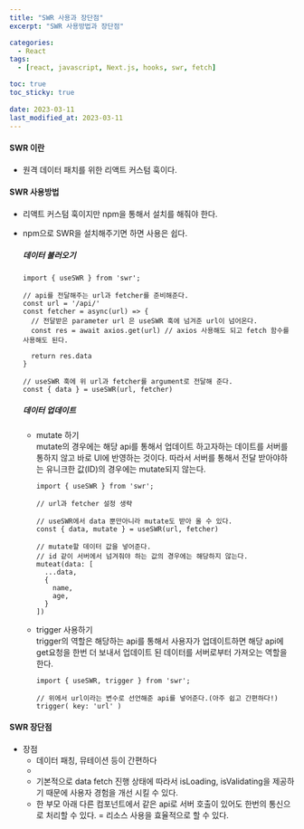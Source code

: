 ```yaml
---
title: "SWR 사용과 장단점"
excerpt: "SWR 사용방법과 장단점"

categories:
  - React
tags:
  - [react, javascript, Next.js, hooks, swr, fetch]

toc: true
toc_sticky: true
 
date: 2023-03-11
last_modified_at: 2023-03-11
---
```


#### SWR 이란
- 원격 데이터 패치를 위한 리액트 커스텀 훅이다.

#### SWR 사용방법

- 리액트 커스텀 훅이지만 npm을 통해서 설치를 해줘야 한다.
- npm으로 SWR을 설치해주기면 하면 사용은 쉽다.
  ##### 데이터 불러오기
    ```tsx
    import { useSWR } from 'swr';

    // api를 전달해주는 url과 fetcher를 준비해준다.
    const url = '/api/'
    const fetcher = async(url) => {
      // 전달받은 parameter url 은 useSWR 훅에 넘겨준 url이 넘어온다. 
      const res = await axios.get(url) // axios 사용해도 되고 fetch 함수를 사용해도 된다.

      return res.data
    }

    // useSWR 훅에 위 url과 fetcher를 argument로 전달해 준다.
    const { data } = useSWR(url, fetcher)
    ```

  ##### 데이터 업데이트
    - mutate 하기   
      mutate의 경우에는 해당 api를 통해서 업데이트 하고자하는 데이트를 서버를 통하지 않고 바로 UI에 반영하는 것이다. 따라서 서버를 통해서 전달 받아야하는 유니크한 값(ID)의 경우에는 mutate되지 않는다. 
      ```tsx
      import { useSWR } from 'swr';

      // url과 fetcher 설정 생략

      // useSWR에서 data 뿐만아니라 mutate도 받아 올 수 있다.
      const { data, mutate } = useSWR(url, fetcher)

      // mutate할 데이터 값을 넣어준다.
      // id 같이 서버에서 넘겨줘야 하는 값의 경우에는 해당하지 않는다.
      muteat(data: [
        ...data,
        {
          name,
          age,
        }
      ])
      ```

    - trigger 사용하기   
      trigger의 역할은 해당하는 api를 통해서 사용자가 업데이트하면 해당 api에 get요청을 한번 더 보내서 업데이트 된 데이터를 서버로부터 가져오는 역할을 한다.
      ```tsx
      import { useSWR, trigger } from 'swr';

      // 위에서 url이라는 변수로 선언해준 api를 넣어준다.(아주 쉽고 간편하다!)
      trigger( key: 'url' )
      ```


#### SWR 장단점
- 장점
  - 데이터 패칭, 뮤테이션 등이 간편하다
  - 
  - 기본적으로 data fetch 진행 상태에 따라서 isLoading, isValidating을 제공하기 때문에 사용자 경험을 개선 시킬 수 있다.
  - 한 부모 아래 다른 컴포넌트에서 같은 api로 서버 호출이 있어도 한번의 통신으로 처리할 수 있다. = 리소스 사용을 효율적으로 할 수 있다.